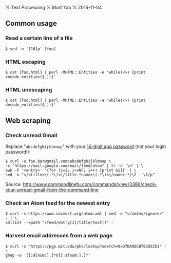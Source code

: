 % Text Processing
% Mort Yao
% 2016-11-04

## Common usage

### Read a certain line of a file

    $ sed -n '[10]p' [foo]

### HTML escaping

    $ cat [foo.html] | perl -MHTML::Entities -e 'while(<>) {print encode_entities($_);}'

### HTML unescaping

    $ cat [foo.html] | perl -MHTML::Entities -e 'while(<>) {print decode_entities($_);}'



## Web scraping

### Check unread Gmail

Replace "`abcdefghijklmnop`" with your [16-digit app password](https://security.google.com/settings/security/apppasswords) (not your login password!):

```console
$ curl -u foo.bar@gmail.com:abcdefghijklmnop \
-s "https://mail.google.com/mail/feed/atom" | tr -d '\n' | \
awk -F '<entry>' '{for (i=2; i<=NF; i++) {print $i}}' | \
sed -n "s/<title>\(.*\)<\/title.*name>\(.*\)<\/name>.*/\2 - \1/p"
```

Source: <http://www.commandlinefu.com/commands/view/3386/check-your-unread-gmail-from-the-command-line>

### Check an Atom feed for the newest entry

```console
$ curl -s https://www.soimort.org/atom.xml | sed -e "s/xmlns/ignore/" - | \
xmllint --xpath "/feed/entry[1]/title/text()" -
```

### Harvest email addresses from a web page

```console
$ curl -s 'https://pgp.mit.edu/pks/lookup?search=0x07DA00CB78203251' | \
grep -o '[[:alnum:].]*@[[:alnum:].]*'
```



```sh
```
